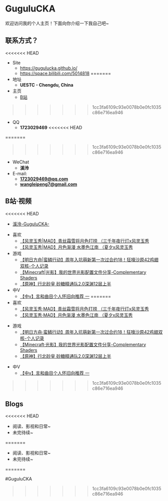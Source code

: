 # GuguluCKA

欢迎访问我的个人主页！下面向你介绍一下我自己吧\~

<!-- .slide -->

## 联系方式？

<<<<<<< HEAD
- Site
  - https://gugulucka.github.io/
  - https://space.bilibili.com/5014818
=======
- 地址
  - **UESTC - Chengdu, China**
- 主页
  - [ B站](https://space.bilibili.com/5014818)
>>>>>>> 1cc3fa6109c93e0078b0e0fc1035c86e716ea946

<!-- .slide vertical=true -->

- QQ
  - **1723029469**
<<<<<<< HEAD

=======
>>>>>>> 1cc3fa6109c93e0078b0e0fc1035c86e716ea946
- WeChat
  - **溪泠**
- E-mail:
  - **[1723029469@qq.com](mailto:1723029469@qq.com)**
  - **[wangleipeng7@gmail.com](mailto:wangleipeng7@gmail.com)**

<!-- .slide -->

## B站·视频

<!-- .slide vertical=true -->

<<<<<<< HEAD
- [溪泠-GuguluCKA-](https://space.bilibili.com/5014818)

<!-- .slide vertical=true -->

- 喜欢 
  - [【风灵玉秀|MAD】青丝霜雪将月色打捞 （三千年夜行灯x风灵玉秀](https://www.bilibili.com/video/BV19v411h7Kd)
  - [【风灵玉秀|MAD】月色渐漫 水墨色江南 （夏夕x风灵玉秀](https://www.bilibili.com/video/BV1h5411K7pj)
- 游戏
  -  [【明日方舟|蛮鳞行动】周年入坑萌新第一次过合约18！狂嚎沙原42鸡翅双核-个人记录](https://www.bilibili.com/video/BV1cb4y1U7L5)
  -  [【Minecraft|光影】我的世界光影配置文件分享-Complementary Shaders](https://www.bilibili.com/video/BV1xQ4y117AM)
  -  [【原神】行北砂皇 砂糖精通队2.0深渊12层上半](https://www.bilibili.com/video/BV1KU4y1J7BY)
- 中V
  -   [【中v】言和曲目个人怀旧向推荐 一](https://www.bilibili.com/video/BV15Q4y1Z7fR)
=======
- 喜欢 
  - [【风灵玉秀·MAD】青丝霜雪将月色打捞 （三千年夜行灯x风灵玉秀](https://www.bilibili.com/video/BV19v411h7Kd/)
  - [【风灵玉秀·MAD】月色渐漫 水墨色江南 （夏夕x风灵玉秀](https://www.bilibili.com/video/BV1h5411K7pj/)

<!-- .slide vertical=true -->

- 游戏
  - [【明日方舟·蛮鳞行动】周年入坑萌新第一次过合约18！狂嚎沙原42鸡翅双核-个人记录](https://www.bilibili.com/video/BV1cb4y1U7L5/)
  - [【Minecraft·光影】我的世界光影配置文件分享-Complementary Shaders](https://www.bilibili.com/video/BV1xQ4y117AM/)
  - [【原神】行北砂皇 砂糖精通队2.0深渊12层上半](https://www.bilibili.com/video/BV1KU4y1J7BY/)

<!-- .slide vertical=true -->

- 中V
  - [【中v】言和曲目个人怀旧向推荐 一](https://www.bilibili.com/video/BV15Q4y1Z7fR/)
>>>>>>> 1cc3fa6109c93e0078b0e0fc1035c86e716ea946

<!-- .slide -->

## Blogs

<<<<<<< HEAD
- 阅读、影视和日常~
- 未完待续~

<!-- .slide vertical=true -->
=======
<!-- .slide vertical=true -->

- 阅读、影视和日常~
- 未完待续~

<!-- .slide -->

=======

#GuguluCKA
>>>>>>> 1cc3fa6109c93e0078b0e0fc1035c86e716ea946
